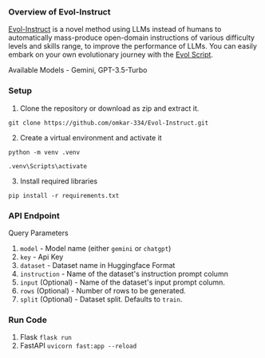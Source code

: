 ### Overview of Evol-Instruct

[Evol-Instruct](https://arxiv.org/abs/2304.12244) is a novel method using LLMs instead of humans to automatically mass-produce open-domain instructions of various difficulty levels and skills range, to improve the performance of LLMs. You can easily embark on your own evolutionary journey with the [Evol Script](https://github.com/omkar-334/Evol-Instruct).

Available Models - Gemini, GPT-3.5-Turbo

### Setup

1. Clone the repository or download as zip and extract it.

`git clone https://github.com/omkar-334/Evol-Instruct.git`

2. Create a virtual environment and activate it

`python -m venv .venv`

`.venv\Scripts\activate`

3. Install required libraries

`pip install -r requirements.txt`

### API Endpoint

Query Parameters

1. `model` - Model name (either `gemini` or `chatgpt`)
2. `key` - Api Key
3. `dataset` - Dataset name in Huggingface Format
4. `instruction` - Name of the dataset's instruction prompt column
5. `input` (Optional) - Name of the dataset's input prompt column.
6. `rows` (Optional) - Number of rows to be generated.
7. `split` (Optional) - Dataset split. Defaults to `train`.

### Run Code

1. Flask
   `flask run`
2. FastAPI
   `uvicorn fast:app --reload`
